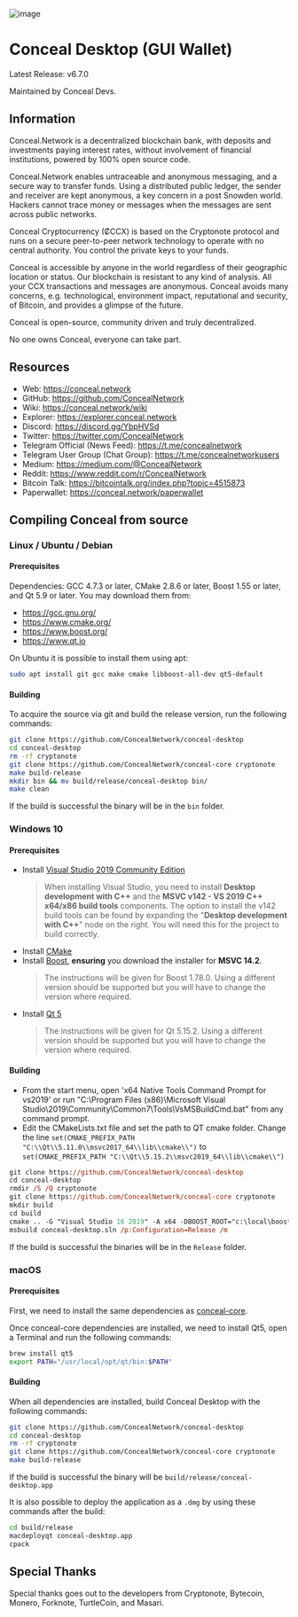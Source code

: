 ![image](https://github.com/ConcealNetwork/conceal-imagery/blob/master/logos/splash.png)

# Conceal Desktop (GUI Wallet)

Latest Release: v6.7.0

Maintained by Conceal Devs.

## Information

Conceal.Network is a decentralized blockchain bank, with deposits and investments paying interest rates, without involvement of financial institutions, powered by 100% open source code.

Conceal.Network enables untraceable and anonymous messaging, and a secure way to transfer funds. Using a distributed public ledger, the sender and receiver are kept anonymous, a key concern in a post Snowden world. Hackers cannot trace money or messages when the messages are sent across public networks.

Conceal Cryptocurrency (₡CCX) is based on the Cryptonote protocol and runs on a secure peer-to-peer network technology to operate with no central authority. You control the private keys to your funds.

Conceal is accessible by anyone in the world regardless of their geographic location or status. Our blockchain is resistant to any kind of analysis. All your CCX transactions and messages are anonymous. Conceal avoids many concerns, e.g. technological, environment impact, reputational and security, of Bitcoin, and provides a glimpse of the future.

Conceal is open-source, community driven and truly decentralized.

No one owns Conceal, everyone can take part.

## Resources

-   Web: <https://conceal.network>
-   GitHub: <https://github.com/ConcealNetwork>
-   Wiki: <https://conceal.network/wiki>
-   Explorer: <https://explorer.conceal.network>
-   Discord: <https://discord.gg/YbpHVSd>
-   Twitter: <https://twitter.com/ConcealNetwork>
-   Telegram Official (News Feed): <https://t.me/concealnetwork>
-   Telegram User Group (Chat Group): <https://t.me/concealnetworkusers>
-   Medium: <https://medium.com/@ConcealNetwork>
-   Reddit: <https://www.reddit.com/r/ConcealNetwork>
-   Bitcoin Talk: <https://bitcointalk.org/index.php?topic=4515873>
-   Paperwallet: <https://conceal.network/paperwallet>

## Compiling Conceal from source

### Linux / Ubuntu / Debian

#### Prerequisites

Dependencies: GCC 4.7.3 or later, CMake 2.8.6 or later, Boost 1.55 or later, and Qt 5.9 or later.
You may download them from:

-   <https://gcc.gnu.org/>
-   <https://www.cmake.org/>
-   <https://www.boost.org/>
-   <https://www.qt.io>

On Ubuntu it is possible to install them using apt:

```bash
sudo apt install git gcc make cmake libboost-all-dev qt5-default
```

#### Building

To acquire the source via git and build the release version, run the following commands:

```bash
git clone https://github.com/ConcealNetwork/conceal-desktop
cd conceal-desktop
rm -rf cryptonote
git clone https://github.com/ConcealNetwork/conceal-core cryptonote
make build-release
mkdir bin && mv build/release/conceal-desktop bin/
make clean
```

If the build is successful the binary will be in the `bin` folder.

### Windows 10

#### Prerequisites

-   Install [Visual Studio 2019 Community Edition](https://visualstudio.microsoft.com/thank-you-downloading-visual-studio/?sku=Community&rel=16)
    > When installing Visual Studio, you need to install **Desktop development with C++** and the **MSVC v142 - VS 2019 C++ x64/x86 build tools** components. The option to install the v142 build tools can be found by expanding the "**Desktop development with C++**" node on the right. You will need this for the project to build correctly.
-   Install [CMake](https://cmake.org/download/)
-   Install [Boost](https://sourceforge.net/projects/boost/files/boost-binaries/1.78.0/boost_1_78_0-msvc-14.2-64.exe/download), **ensuring** you download the installer for **MSVC 14.2**. 
    > The instructions will be given for Boost 1.78.0. Using a different version should be supported but you will have to change the version where required.
-   Install [Qt 5](https://www.qt.io/download)
    > The instructions will be given for Qt 5.15.2. Using a different version should be supported but you will have to change the version where required.

#### Building

-   From the start menu, open 'x64 Native Tools Command Prompt for vs2019' or run "C:\\Program Files (x86)\\Microsoft Visual Studio\\2019\\Community\\Common7\\Tools\\VsMSBuildCmd.bat" from any command prompt.
-   Edit the CMakeLists.txt file and set the path to QT cmake folder.
    Change the line `set(CMAKE_PREFIX_PATH "C:\\Qt\\5.11.0\\msvc2017_64\\lib\\cmake\\")` to `set(CMAKE_PREFIX_PATH "C:\\Qt\\5.15.2\\msvc2019_64\\lib\\cmake\\")`

```ps
git clone https://github.com/ConcealNetwork/conceal-desktop
cd conceal-desktop
rmdir /S /Q cryptonote
git clone https://github.com/ConcealNetwork/conceal-core cryptonote
mkdir build
cd build
cmake .. -G "Visual Studio 16 2019" -A x64 -DBOOST_ROOT="c:\local\boost_1_78_0"
msbuild conceal-desktop.sln /p:Configuration=Release /m
```

If the build is successful the binaries will be in the `Release` folder.

### macOS

#### Prerequisites

First, we need to install the same dependencies as [conceal-core](https://github.com/ConcealNetwork/conceal-core#macos).

Once conceal-core dependencies are installed, we need to install Qt5, open a Terminal and run the following commands:

```bash
brew install qt5
export PATH="/usr/local/opt/qt/bin:$PATH"
```

#### Building

When all dependencies are installed, build Conceal Desktop with the following commands: 

```bash
git clone https://github.com/ConcealNetwork/conceal-desktop
cd conceal-desktop
rm -rf cryptonote
git clone https://github.com/ConcealNetwork/conceal-core cryptonote
make build-release
```

If the build is successful the binary will be `build/release/conceal-desktop.app`

It is also possible to deploy the application as a `.dmg` by using these commands after the build:

```bash
cd build/release
macdeployqt conceal-desktop.app
cpack
```

## Special Thanks

Special thanks goes out to the developers from Cryptonote, Bytecoin, Monero, Forknote, TurtleCoin, and Masari.
